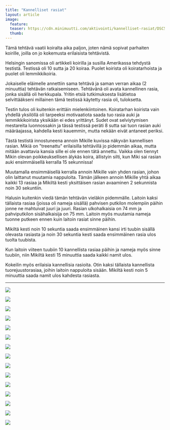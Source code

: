 ```yaml
---
title: "Kannelliset rasiat"
layout: article
image:
  feature:
  teaser: https://cdn.minimuutti.com/aktivointi/kannelliset-rasiat/DSC53153-245px.jpg
  thumb:
---
```


Tämä tehtävä vaatii koiralta aika paljon, joten nämä sopivat parhaiten koirille, joilla on jo kokemusta erilaisista tehtävistä.

Helsingin sanomissa oli artikkeli koirilla ja susilla Amerikassa tehdystä testistä. Testissä oli 10 sutta ja 20 koiraa. Puolet koirista oli koiratarhoista ja puolet oli lemmikkikoiria.

Jokaiselle eläimelle annettiin sama tehtävä ja saman verran aikaa (2 minuuttia) tehtävän ratkaisemiseen. Tehtävänä oli avata kannellinen rasia, jonka sisällä oli herkkupala. Yritin etsiä tutkimuksesta lisätietoa selvittääkseni millainen tämä testissä käytetty rasia oli, tuloksetta.

Testin tulos oli kuitenkin erittäin mielenkiintoinen. Koiratarhan koirista vain yhdellä yksilöllä oli tarpeeksi motivaatiota saada tuo rasia auki ja lemmikkikoirista yksikään ei edes yrittänyt. Sudet ovat selviytymisen mestareita luonnossakin ja tässä testissä peräti 8 sutta sai tuon rasian auki määräajassa, kahdella kesti kauemmin, mutta nekään eivät antaneet periksi.

Tästä testistä innostuneena annoin Mikille kuvissa näkyvän kannellisen rasian. Mikiä on "treenattu" erilaisilla tehtävillä jo pidemmän aikaa, mutta mitään avattavia kansia sille ei ole ennen tätä annettu. Vaikka olen tiennyt Mikin olevan poikkeuksellisen älykäs koira, ällistyin silti, kun Miki sai rasian auki ensimmäisellä kerralla 15 sekunnissa!

Muutamalla ensimmäisellä kerralla annoin Mikille vain yhden rasian, johon olin laittanut muutamia nappuloita. Tämän jälkeen annoin Mikille yhtä aikaa kaikki 13 rasiaa ja Mikiltä kesti yksittäisen rasian avaaminen 2 sekunnista noin 30 sekuntiin.

Halusin kuitenkin viedä tämän tehtävän vieläkin pidemmälle. Laitoin kaksi tällaista rasiaa (joissa oli nameja sisällä) pahvisen putkilon molempiin päihin jonne ne mahtuivat juuri ja juuri. Rasian ulkohalkaisia on 74 mm ja pahviputkilon sisähalkaisija on 75 mm. Laitoin myös muutamia nameja tuonne putkeen ennen kuin laitoin rasiat sinne päihin.

Mikiltä kesti noin 10 sekuntia saada ensimmäinen kansi irti tuubin sisällä olevasta rasiasta ja noin 30 sekuntia kesti saada ensimmäinen rasia ulos tuolta tuubista.

Kun laitoin viiteen tuubiin 10 kannellista rasiaa päihin ja nameja myös sinne tuubiin, niin Mikiltä kesti 15 minuuttia saada kaikki namit ulos.

Kokeilin myös erilaisia kannellisia rasioita. Otin kaksi tällaista kannellista tuorejuustorasiaa, joihin laitoin nappuloita sisään. Mikiltä kesti noin 5 minuuttia saada namit ulos kahdesta rasiasta.

---

![](https://cdn.minimuutti.com/aktivointi/kannelliset-rasiat/DSC52978-800px.jpg)

![](https://cdn.minimuutti.com/aktivointi/kannelliset-rasiat/DSC52987-800px.jpg)

![](https://cdn.minimuutti.com/aktivointi/kannelliset-rasiat/DSC52992-800px.jpg)

![](https://cdn.minimuutti.com/aktivointi/kannelliset-rasiat/DSC53077-800px.jpg)

![](https://cdn.minimuutti.com/aktivointi/kannelliset-rasiat/DSC53103-800px.jpg)

![](https://cdn.minimuutti.com/aktivointi/kannelliset-rasiat/DSC53168-800px.jpg)

![](https://cdn.minimuutti.com/aktivointi/kannelliset-rasiat/DSC53899_-800px.jpg)

![](https://cdn.minimuutti.com/aktivointi/kannelliset-rasiat/DSC53941-800px.jpg)

![](https://cdn.minimuutti.com/aktivointi/kannelliset-rasiat/DSC54014-800px.jpg)

![](https://cdn.minimuutti.com/aktivointi/kannelliset-rasiat/DSC54263-800px.jpg)

![](https://cdn.minimuutti.com/aktivointi/kannelliset-rasiat/DSC54287-800px.jpg)

![](https://cdn.minimuutti.com/aktivointi/kannelliset-rasiat/DSC54338-800px.jpg)

![](https://cdn.minimuutti.com/aktivointi/kannelliset-rasiat/DSC54336-800px.jpg)

![](https://cdn.minimuutti.com/aktivointi/kannelliset-rasiat/DSC54421-800px.jpg)

![](https://cdn.minimuutti.com/aktivointi/kannelliset-rasiat/DSC54403-800px.jpg)
